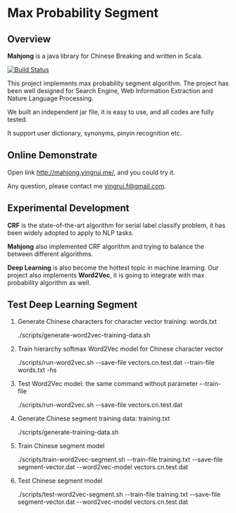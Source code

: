 # Max Probability Segment

## Overview
**Mahjong** is a java library for Chinese Breaking and written in Scala.

[![Build Status](https://secure.travis-ci.org/yingrui/mahjong.png?branch=master)](https://travis-ci.org/yingrui/mahjong)

This project implements max probability segment algorithm. The project has been well designed for Search Engine, Web Information Extraction and Nature Language Processing.

We built an independent jar file, it is easy to use, and all codes are fully tested.

It support user dictionary, synonyms, pinyin recognition etc.

## Online Demonstrate

Open link <http://mahjong.yingrui.me/>, and you could try it. 

Any question, please contact me <yingrui.f@gmail.com>.

## Experimental Development
**CRF** is the state-of-the-art algorithm for serial label classify problem, it has been widely adopted to apply to NLP tasks.

**Mahjong** also implemented CRF algorithm and trying to balance the between different algorithms.

**Deep Learning** is also become the hottest topic in machine learning. Our project also implements **Word2Vec**, it is going to integrate with max probability algorithm as well.

## Test Deep Learning Segment
1. Generate Chinese characters for character vector training: words.txt

	./scripts/generate-word2vec-training-data.sh
	
2. Train hierarchy softmax Word2Vec model for Chinese character vector

    ./scripts/run-word2vec.sh --save-file vectors.cn.test.dat --train-file words.txt -hs

3. Test Word2Vec model: the same command without parameter --train-file

    ./scripts/run-word2vec.sh --save-file vectors.cn.test.dat

4. Generate Chinese segment training data: training.txt

    ./scripts/generate-training-data.sh

5. Train Chinese segment model

    ./scripts/train-word2vec-segment.sh --train-file training.txt --save-file segment-vector.dat --word2vec-model vectors.cn.test.dat

6. Test Chinese segment model

    ./scripts/test-word2vec-segment.sh --train-file training.txt --save-file segment-vector.dat --word2vec-model vectors.cn.test.dat
